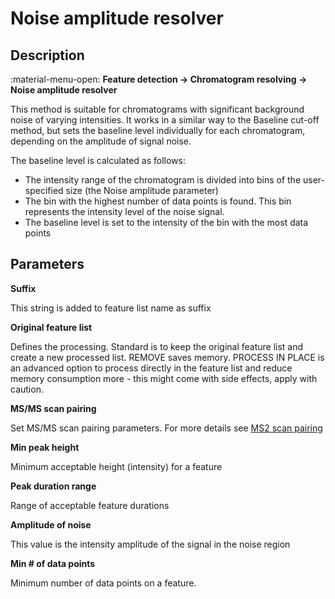 # **Noise amplitude resolver**

## **Description**

:material-menu-open: **Feature detection → Chromatogram resolving → Noise amplitude resolver**

This method is suitable for chromatograms with significant background noise of varying intensities. It works in a similar way to the Baseline cut-off method, but sets the baseline level individually for each chromatogram, depending on the amplitude of signal noise.

The baseline level is calculated as follows:

- The intensity range of the chromatogram is divided into bins of the user-specified size (the Noise amplitude parameter)
- The bin with the highest number of data points is found. This bin represents the intensity level of the noise signal. 
- The baseline level is set to the intensity of the bin with the most data points

## **Parameters**

**Suffix**

This string is added to feature list name as suffix

**Original feature list**

Defines the processing. Standard is to keep the original feature list and create a new processed list. REMOVE saves memory. PROCESS IN PLACE is an advanced option to process directly in the feature list and reduce memory consumption more - this might come with side effects, apply with caution.

**MS/MS scan pairing**

Set MS/MS scan pairing parameters. For more details see [MS2 scan pairing](..//featdet_ms2_scan_pairing/ms2_scan_pairing.md)

**Min peak height**

Minimum acceptable height (intensity) for a feature

**Peak duration range**

Range of acceptable feature durations

**Amplitude of noise**

This value is the intensity amplitude of the signal in the noise region

**Min # of data points**

Minimum number of data points on a feature.